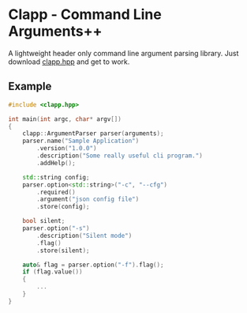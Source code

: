 # Clapp - Command Line Arguments++
A lightweight header only command line argument parsing library. Just download [clapp.hpp](include/clapp.hpp) and get to work.

## Example
```cpp
#include <clapp.hpp>

int main(int argc, char* argv[])
{
    clapp::ArgumentParser parser(arguments);
    parser.name("Sample Application")
        .version("1.0.0")
        .description("Some really useful cli program.")
        .addHelp();

    std::string config;
    parser.option<std::string>("-c", "--cfg")
        .required()
        .argument("json config file")
        .store(config);

    bool silent;
    parser.option("-s")
        .description("Silent mode")
        .flag()
        .store(silent);

    auto& flag = parser.option("-f").flag();
    if (flag.value())
    {
        ...
    }
}
```
